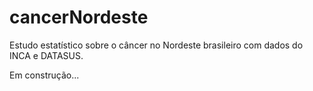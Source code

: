 # cancerNordeste

Estudo estatístico sobre o câncer no Nordeste brasileiro com dados do INCA e DATASUS.

Em construção...
